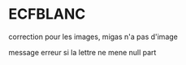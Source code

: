 # ECFBLANC



correction pour les images, migas n'a pas d'image

message erreur si la lettre ne mene null part